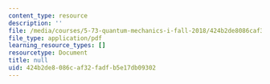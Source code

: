```yaml
---
content_type: resource
description: ''
file: /media/courses/5-73-quantum-mechanics-i-fall-2018/424b2de8086caf32fadfb5e17db09302_MIT5_73F18_Lec18.pdf
file_type: application/pdf
learning_resource_types: []
resourcetype: Document
title: null
uid: 424b2de8-086c-af32-fadf-b5e17db09302
---
```

